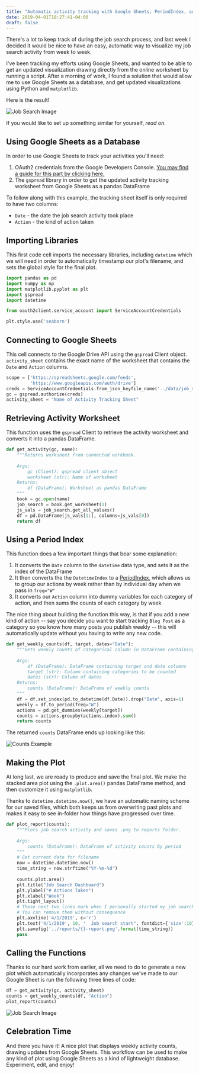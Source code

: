 ```yaml
---
title: "Automatic activity tracking with Google Sheets, PeriodIndex, and matplotlib"
date: 2019-04-01T18:27:41-04:00
draft: false
---
```


There's a lot to keep track of during the job search process, and last week I decided it would be nice to have an easy, automatic way to visualize my job search activity from week to week.

I've been tracking my efforts using Google Sheets, and wanted to be able to get an updated visualization drawing directly from the online worksheet by running a script. After a morning of work, I found a solution that would allow me to use Google Sheets as a database, and get updated visualizations using Python and `matplotlib`.

Here is the result!

![Job Search Image](/static/img/2019-04-26-report.png)

If you would like to set up something similar for yourself, _read on._

## Using Google Sheets as a Database

In order to use Google Sheets to track your activities you'll need:

1. OAuth2 credentials from the Google Developers Console. [You may find a guide for this part by clicking here.]()
2. The `gspread` library in order to get the updated activity tracking worksheet from Google Sheets as a pandas DataFrame

To follow along with this example, the tracking sheet itself is only required to have two columns:

* `Date` - the date the job search activity took place
* `Action` - the kind of action taken

## Importing Libraries

This first code cell imports the necessary libraries, including `datetime` which we will need in order to automatically timestamp our plot's filename, and sets the global style for the final plot.

```python
import pandas as pd
import numpy as np
import matplotlib.pyplot as plt
import gspread
import datetime

from oauth2client.service_account import ServiceAccountCredentials

plt.style.use('seaborn')
```

## Connecting to Google Sheets

This cell connects to the Google Drive API using the `gspread` Client object. `activity_sheet` contains the exact name of the worksheet that contains the `Date` and `Action` columns.

```python
scope = ['https://spreadsheets.google.com/feeds',
         'https://www.googleapis.com/auth/drive']
creds = ServiceAccountCredentials.from_json_keyfile_name('../data/job_search_creds.json', scope)
gc = gspread.authorize(creds)
activity_sheet = "Name of Activity Tracking Sheet"
```

## Retrieving Activity Worksheet

This function uses the `gspread` Client to retrieve the activity worksheet and converts it into a pandas DataFrame.

```python
def get_activity(gc, name):
    """Returns worksheet from connected workbook.
    
    Args:
        gc (Client): gspread client object
        worksheet (str): Name of worksheet
    Returns:
        df (DataFrame): Worksheet as pandas DataFrame
    """
    book = gc.open(name)
    job_search = book.get_worksheet(1)
    js_vals = job_search.get_all_values()
    df = pd.DataFrame(js_vals[1:], columns=js_vals[0])
    return df
```

## Using a Period Index

This function does a few important things that bear some explanation:

1. It converts the `Date` column to the `datetime` data type, and sets it as the index of the DataFrame
2. It then converts the the `DatetimeIndex` to a [PeriodIndex](https://pandas.pydata.org/pandas-docs/version/0.23.4/generated/pandas.PeriodIndex.html), which allows us to group our actions by week rather than by individual day when we pass in `freq="W"`
3. It converts our `Action` column into dummy variables for each category of action, and then sums the counts of each category by week

The nice thing about building the function this way, is that if you add a new kind of action -- say you decide you want to start tracking `Blog Post` as a category so you know how many posts you publish weekly -- this will automatically update without you having to write any new code.

```python
def get_weekly_counts(df, target, dates="Date"):
    """Gets weekly counts of categorical column in DataFrame containing a column of dates.
    
    Args:
        df (DataFrame): DataFrame containing target and date columns
        target (str): Column containing categories to be counted
        dates (str): Column of dates
    Returns:
        counts (DataFrame): DataFrame of weekly counts
    """
    df = df.set_index(pd.to_datetime(df.Date)).drop("Date", axis=1)
    weekly = df.to_period(freq="W")
    actions = pd.get_dummies(weekly[target])
    counts = actions.groupby(actions.index).sum()
    return counts
```

The returned `counts` DataFrame ends up looking like this:

![Counts Example](/static/img/counts-example.PNG)

## Making the Plot

At long last, we are ready to produce and save the final plot. We make the stacked area plot using the `.plot.area()` pandas DataFrame method, and then customize it using `matplotlib`.

Thanks to `datetime.datetime.now()`, we have an automatic naming scheme for our saved files, which both keeps us from overwriting past plots and makes it easy to see in-folder how things have progressed over time.

```python
def plot_report(counts):
    """Plots job search activity and saves .png to reports folder.
    
    Args:
        counts (DataFrame): DataFrame of activity counts by period
    """
    # Get current date for filename
    now = datetime.datetime.now()
    time_string = now.strftime("%Y-%m-%d")
    
    counts.plot.area()
    plt.title("Job Search Dashboard")
    plt.ylabel("# Actions Taken")
    plt.xlabel("Week")
    plt.tight_layout()
    # These next two lines mark when I personally started my job search
    # You can remove them without consequence
    plt.axvline('4/1/2019', c='r')
    plt.text('4/1/2019', 10, "  Job search start", fontdict={'size':10})
    plt.savefig('../reports/{}-report.png'.format(time_string))
    pass
```

## Calling the Functions

Thanks to our hard work from earlier, all we need to do to generate a new plot which automatically incorporates any changes we've made to our Google Sheet is run the following three lines of code:

```python
df = get_activity(gc, activity_sheet)
counts = get_weekly_counts(df, "Action")
plot_report(counts)
```
![Job Search Image](/static/img/2019-04-26-report.png)

## Celebration Time

And there you have it! A nice plot that displays weekly activity counts, drawing updates from Google Sheets. This workflow can be used to make any kind of plot using Google Sheets as a kind of lightweight database. Experiment, edit, and enjoy!
